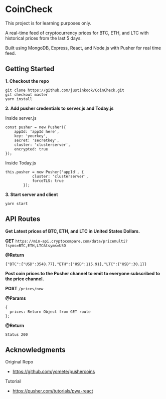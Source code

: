 # CoinCheck

This project is for learning purposes only.

A real-time feed of cryptocurrency prices for BTC, ETH, and LTC with historical prices from the last 5 days.

Built using MongoDB, Express, React, and Node.js with Pusher for real time feed.

## Getting Started

**1. Checkout the repo**

```
git clone https://github.com/justinkook/CoinCheck.git
git checkout master
yarn install
```

**2. Add pusher credentials to server.js and Today.js**

Inside server.js

```
const pusher = new Pusher({
    appId: 'appId here',
    key: 'yourkey',
    secret: 'secretkey',
    cluster: 'clusterserver',
    encrypted: true
});
```

Inside Today.js

```
this.pusher = new Pusher('appId', {
			cluster: 'clusterserver',
			forceTLS: true
		});
```

**3. Start server and client**

```
yarn start
```

## API Routes

**Get Latest prices of BTC, ETH, and LTC in United States Dollars.**

**GET** ```https://min-api.cryptocompare.com/data/pricemulti?fsyms=BTC,ETH,LTC&tsyms=USD```

**@Return**

```
{"BTC":{"USD":3548.77},"ETH":{"USD":115.91},"LTC":{"USD":30.1}}
```

**Post coin prices to the Pusher channel to emit to everyone subscribed to the price channel.**

**POST** ```/prices/new```

**@Params**

```
{
  prices: Return Object from GET route
};
```

**@Return**

```Status 200```

## Acknowledgments

Original Repo
 * https://github.com/yomete/pushercoins
 
Tutorial
 * https://pusher.com/tutorials/pwa-react
